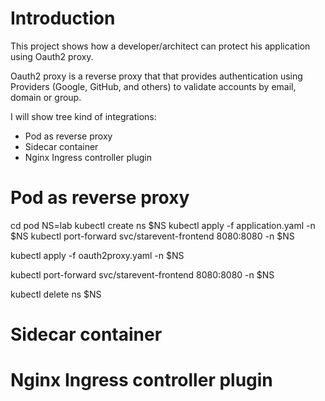 # Introduction
This project shows how a developer/architect can protect his application using Oauth2 proxy.

Oauth2 proxy is a reverse proxy that that provides authentication using Providers (Google, GitHub, and others) to validate accounts by email, domain or group.

I will show tree kind of integrations:
- Pod as reverse proxy
- Sidecar container
- Nginx Ingress controller plugin


# Pod as reverse proxy
cd pod
NS=lab
kubectl create ns $NS
kubectl apply -f application.yaml -n $NS
kubectl port-forward svc/starevent-frontend 8080:8080 -n $NS

kubectl apply -f oauth2proxy.yaml -n $NS

kubectl port-forward svc/starevent-frontend 8080:8080 -n $NS

kubectl delete ns $NS

# Sidecar container



# Nginx Ingress controller plugin